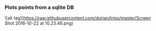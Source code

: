 ### Plots points from a sqlite DB 

![alt tag](https://raw.githubusercontent.com/durian/trips/master/Screen Shot 2016-10-22 at 10.23.46.png)
